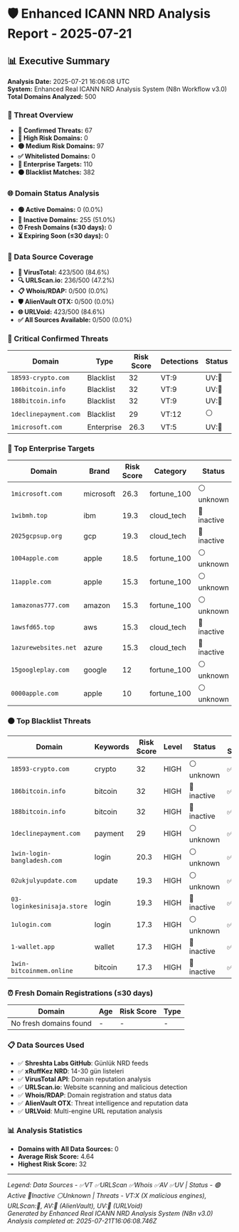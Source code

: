 # 🛡️ Enhanced ICANN NRD Analysis Report - 2025-07-21

## 📊 Executive Summary

**Analysis Date:** 2025-07-21 16:06:08 UTC  
**System:** Enhanced Real ICANN NRD Analysis System (N8n Workflow v3.0)  
**Total Domains Analyzed:** 500

### 🎯 Threat Overview
- **🚨 Confirmed Threats:** 67
- **🔴 High Risk Domains:** 0
- **🟡 Medium Risk Domains:** 97
- **✅ Whitelisted Domains:** 0
- **🎯 Enterprise Targets:** 110
- **⚫ Blacklist Matches:** 382

### 🌐 Domain Status Analysis
- **🟢 Active Domains:** 0 (0.0%)
- **🔴 Inactive Domains:** 255 (51.0%)
- **⏰ Fresh Domains (≤30 days):** 0
- **⏳ Expiring Soon (≤30 days):** 0

### 📡 Data Source Coverage
- **🦠 VirusTotal:** 423/500 (84.6%)
- **🔍 URLScan.io:** 236/500 (47.2%)
- **📋 Whois/RDAP:** 0/500 (0.0%)
- **🛡️ AlienVault OTX:** 0/500 (0.0%)
- **🌐 URLVoid:** 423/500 (84.6%)
- **✅ All Sources Available:** 0/500 (0.0%)

### 🚨 Critical Confirmed Threats

| Domain | Type | Risk Score | Detections | Status |
|--------|------|------------|------------|---------|
| `18593-crypto.com` | Blacklist | 32 | VT:9 | UV:🚨 | ⚪ |
| `186bitcoin.info` | Blacklist | 32 | VT:9 | UV:🚨 | 🔴 |
| `188bitcoin.info` | Blacklist | 32 | VT:9 | UV:🚨 | 🔴 |
| `1declinepayment.com` | Blacklist | 29 | VT:12 | ⚪ |
| `1microsoft.com` | Enterprise | 26.3 | VT:5 | UV:🚨 | ⚪ |

### 🎯 Top Enterprise Targets

| Domain | Brand | Risk Score | Category | Status | Data Sources | Threats |
|--------|-------|------------|----------|---------|-------------|---------|
| `1microsoft.com` | microsoft | 26.3 | fortune_100 | ⚪ unknown | ✅❌❌❌✅ | VT:5 | UV:🚨 |
| `1wibmh.top` | ibm | 19.3 | cloud_tech | 🔴 inactive | ✅✅❌❌✅ | VT:2 | UV:🚨 |
| `2025gcpsup.org` | gcp | 19.3 | cloud_tech | 🔴 inactive | ✅✅❌❌✅ | VT:2 | UV:🚨 |
| `1004apple.com` | apple | 18.5 | fortune_100 | ⚪ unknown | ✅✅❌❌✅ | VT:1 | UV:🚨 |
| `11apple.com` | apple | 15.3 | fortune_100 | ⚪ unknown | ✅✅❌❌✅ | UV:🚨 |
| `1amazonas777.com` | amazon | 15.3 | fortune_100 | ⚪ unknown | ✅❌❌❌✅ | UV:🚨 |
| `1awsfd65.top` | aws | 15.3 | cloud_tech | 🔴 inactive | ✅❌❌❌✅ | UV:🚨 |
| `1azurewebsites.net` | azure | 15.3 | cloud_tech | 🔴 inactive | ✅❌❌❌✅ | UV:🚨 |
| `15googleplay.com` | google | 12 | fortune_100 | ⚪ unknown | ✅❌❌❌✅ | VT:3 |
| `0000apple.com` | apple | 10 | fortune_100 | ⚪ unknown | ✅✅❌❌✅ | VT:2 |

### ⚫ Top Blacklist Threats

| Domain | Keywords | Risk Score | Level | Status | Data Sources | Threats |
|--------|----------|------------|-------|---------|-------------|---------|
| `18593-crypto.com` | crypto | 32 | HIGH | ⚪ unknown | ✅❌❌❌✅ | VT:9 | UV:🚨 |
| `186bitcoin.info` | bitcoin | 32 | HIGH | 🔴 inactive | ✅❌❌❌✅ | VT:9 | UV:🚨 |
| `188bitcoin.info` | bitcoin | 32 | HIGH | 🔴 inactive | ✅❌❌❌✅ | VT:9 | UV:🚨 |
| `1declinepayment.com` | payment | 29 | HIGH | ⚪ unknown | ✅✅❌❌✅ | VT:12 |
| `1win-login-bangladesh.com` | login | 20.3 | HIGH | ⚪ unknown | ✅✅❌❌✅ | VT:2 | UV:🚨 |
| `02ukjulyupdate.com` | update | 19.3 | HIGH | ⚪ unknown | ✅❌❌❌✅ | VT:2 | UV:🚨 |
| `03-loginkesinisaja.store` | login | 19.3 | HIGH | 🔴 inactive | ✅❌❌❌✅ | VT:2 | UV:🚨 |
| `1ulogin.com` | login | 17.3 | HIGH | ⚪ unknown | ✅✅❌❌✅ | VT:2 | UV:🚨 |
| `1-wallet.app` | wallet | 17.3 | HIGH | 🔴 inactive | ✅✅❌❌✅ | VT:2 | UV:🚨 |
| `1win-bitcoinmem.online` | bitcoin | 17.3 | HIGH | 🔴 inactive | ✅✅❌❌✅ | VT:2 | UV:🚨 |

### ⏰ Fresh Domain Registrations (≤30 days)

| Domain | Age | Risk Score | Type |
|--------|-----|------------|------|
| No fresh domains found | - | - | - |

### 📋 Data Sources Used
- ✅ **Shreshta Labs GitHub**: Günlük NRD feeds
- ✅ **xRuffKez NRD**: 14-30 gün listeleri  
- ✅ **VirusTotal API**: Domain reputation analysis
- ✅ **URLScan.io**: Website scanning and malicious detection
- ✅ **Whois/RDAP**: Domain registration and status data
- ✅ **AlienVault OTX**: Threat intelligence and reputation data
- ✅ **URLVoid**: Multi-engine URL reputation analysis

### 📊 Analysis Statistics
- **Domains with All Data Sources:** 0
- **Average Risk Score:** 4.64
- **Highest Risk Score:** 32

---
*Legend: Data Sources - ✅VT ✅URLScan ✅Whois ✅AV ✅UV | Status - 🟢Active 🔴Inactive ⚪Unknown | Threats - VT:X (X malicious engines), URLScan:🚨, AV:🚨 (AlienVault), UV:🚨 (URLVoid)*  
*Generated by Enhanced Real ICANN NRD Analysis System (N8n v3.0)*  
*Analysis completed at: 2025-07-21T16:06:08.746Z*